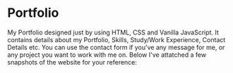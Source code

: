 # Portfolio
My Portfolio designed just by using HTML, CSS and Vanilla JavaScript.
It contains details about my Portfolio, Skills, Study/Work Experience, Contact Details etc.
You can use the contact form if you've any message for me, or any project you want to work with me on.
Below I've attatched a few snapshots of the website for your reference:


